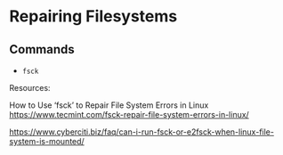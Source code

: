 # Repairing Filesystems

## Commands

- `fsck`

Resources:

How to Use ‘fsck’ to Repair File System Errors in Linux
https://www.tecmint.com/fsck-repair-file-system-errors-in-linux/

https://www.cyberciti.biz/faq/can-i-run-fsck-or-e2fsck-when-linux-file-system-is-mounted/